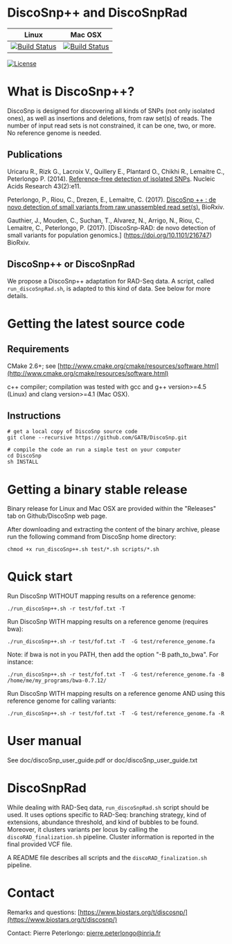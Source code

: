 # DiscoSnp++ and DiscoSnpRad


| **Linux** | **Mac OSX** |
|-----------|-------------|
[![Build Status](https://ci.inria.fr/gatb-core/view/DiscoSnp/job/tool-discosnp-build-debian7-64bits-gcc-4.7/badge/icon)](https://ci.inria.fr/gatb-core/view/DiscoSnp/job/tool-discosnp-build-debian7-64bits-gcc-4.7/) | [![Build Status](https://ci.inria.fr/gatb-core/view/DiscoSnp/job/tool-discosnp-build-macos-10.9.5-gcc-4.2.1/badge/icon)](https://ci.inria.fr/gatb-core/view/DiscoSnp/job/tool-discosnp-build-macos-10.9.5-gcc-4.2.1/)

[![License](http://img.shields.io/:license-affero-blue.svg)](http://www.gnu.org/licenses/agpl-3.0.en.html)

# What is DiscoSnp++?

DiscoSnp is designed for discovering all kinds of SNPs (not only isolated ones),  as well as insertions and deletions, from raw set(s) of reads. The number of input read sets is not constrained, it can be one, two, or more. No reference genome is needed.

## Publications

Uricaru R., Rizk G., Lacroix V., Quillery E., Plantard O., Chikhi R., Lemaitre C., Peterlongo P. (2014). [Reference-free detection of isolated SNPs](http://nar.oxfordjournals.org/content/43/2/e11). Nucleic Acids Research 43(2):e11.

Peterlongo, P., Riou, C., Drezen, E., Lemaitre, C. (2017). [DiscoSnp ++ : de novo detection of small variants from raw unassembled read set(s).](http://doi.org/https://doi.org/10.1101/209965) BioRxiv.

Gauthier, J., Mouden, C., Suchan, T., Alvarez, N., Arrigo, N., Riou, C., Lemaitre, C., Peterlongo, P. (2017). [DiscoSnp-RAD: de novo detection of small variants for population genomics.] (https://doi.org/10.1101/216747) BioRxiv.

## DiscoSnp++ or DiscoSnpRad
We propose a DiscoSnp++ adaptation for RAD-Seq data. A script, called `run_discoSnpRad.sh`, is adapted to this kind of data. See below for more details.

# Getting the latest source code

## Requirements

CMake 2.6+; see [http://www.cmake.org/cmake/resources/software.html](http://www.cmake.org/cmake/resources/software.html)

c++ compiler; compilation was tested with gcc and g++ version>=4.5 (Linux) and clang version>=4.1 (Mac OSX).

## Instructions

    # get a local copy of DiscoSnp source code
    git clone --recursive https://github.com/GATB/DiscoSnp.git
    
    # compile the code an run a simple test on your computer
    cd DiscoSnp
    sh INSTALL

# Getting a binary stable release

Binary release for Linux and Mac OSX are provided within the "Releases" tab on Github/DiscoSnp web page.

After downloading and extracting the content of the binary archive, please run the following command from DiscoSnp home directory:

    chmod +x run_discoSnp++.sh test/*.sh scripts/*.sh

# Quick start

Run DiscoSnp WITHOUT mapping results on a reference genome:

    ./run_discoSnp++.sh -r test/fof.txt -T

Run DiscoSnp WITH mapping results on a reference genome (requires bwa):

    ./run_discoSnp++.sh -r test/fof.txt -T  -G test/reference_genome.fa

Note: if bwa is not in you PATH, then add the option "-B path_to_bwa". For instance:

    ./run_discoSnp++.sh -r test/fof.txt -T  -G test/reference_genome.fa -B /home/me/my_programs/bwa-0.7.12/

Run DiscoSnp WITH mapping results on a reference genome AND using this reference genome for calling variants:

    ./run_discoSnp++.sh -r test/fof.txt -T  -G test/reference_genome.fa -R

# User manual

See doc/discoSnp_user_guide.pdf or doc/discoSnp_user_guide.txt

# DiscoSnpRad
While dealing with RAD-Seq data,  `run_discoSnpRad.sh` script should be used. It uses options specific to RAD-Seq: branching strategy, kind of extensions, abundance threshold, and kind of bubbles to be found. Moreover, it clusters variants per locus by calling the `discoRAD_finalization.sh` pipeline. Cluster information is  reported in the final provided VCF file. 

A README file describes all scripts and the `discoRAD_finalization.sh` pipeline.

# Contact

Remarks and questions: [https://www.biostars.org/t/discosnp/](https://www.biostars.org/t/discosnp/)

Contact: Pierre Peterlongo: [pierre.peterlongo@inria.fr](mailto:pierre.peterlongo@inria.fr)
